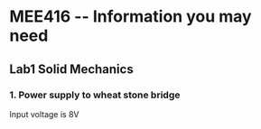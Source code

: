 # MEE416 -- Information you may need
## Lab1 Solid Mechanics
### 1. Power supply to wheat stone bridge
Input voltage is 8V 

